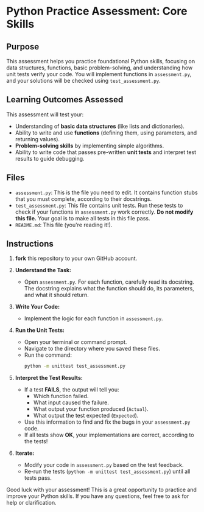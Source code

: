 # Python Practice Assessment: Core Skills

## Purpose
This assessment helps you practice foundational Python skills, focusing on data structures, functions, basic problem-solving, and understanding how unit tests verify your code. You will implement functions in `assessment.py`, and your solutions will be checked using `test_assessment.py`.

## Learning Outcomes Assessed
This assessment will test your:
- Understanding of **basic data structures** (like lists and dictionaries).
- Ability to write and use **functions** (defining them, using parameters, and returning values).
- **Problem-solving skills** by implementing simple algorithms.
- Ability to write code that passes pre-written **unit tests** and interpret test results to guide debugging.

## Files
- `assessment.py`: This is the file you need to edit. It contains function stubs that you must complete, according to their docstrings.
- `test_assessment.py`: This file contains unit tests. Run these tests to check if your functions in `assessment.py` work correctly. **Do not modify this file.** Your goal is to make all tests in this file pass.
- `README.md`: This file (you're reading it!).

## Instructions
1. **fork** this repository to your own GitHub account.
2. **Understand the Task:**
    *   Open `assessment.py`. For each function, carefully read its docstring. The docstring explains what the function should do, its parameters, and what it should return.

3. **Write Your Code:**
    *   Implement the logic for each function in `assessment.py`.

4. **Run the Unit Tests:**
    *   Open your terminal or command prompt.
    *   Navigate to the directory where you saved these files.
    *   Run the command:
        ```bash
        python -m unittest test_assessment.py
        ```

5.  **Interpret the Test Results:**
    *   If a test **FAILS**, the output will tell you:
        *   Which function failed.
        *   What input caused the failure.
        *   What output your function produced (`Actual`).
        *   What output the test expected (`Expected`).
    *   Use this information to find and fix the bugs in your `assessment.py` code.
    *   If all tests show **OK**, your implementations are correct, according to the tests!

6. **Iterate:**
    *   Modify your code in `assessment.py` based on the test feedback.
    *   Re-run the tests (`python -m unittest test_assessment.py`) until all tests pass.

Good luck with your assessment! This is a great opportunity to practice and improve your Python skills. If you have any questions, feel free to ask for help or clarification.